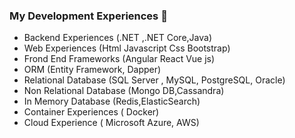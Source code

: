### My Development Experiences 👋


- Backend Experiences (.NET ,.NET Core,Java)
- Web Experiences (Html Javascript Css Bootstrap)
- Frond End Frameworks (Angular React Vue js)
- ORM (Entity Framework, Dapper)
- Relational Database (SQL Server , MySQL, PostgreSQL, Oracle)
- Non Relational Database (Mongo DB,Cassandra)
- In Memory Database (Redis,ElasticSearch)
- Container Experiences ( Docker)
- Cloud Experience ( Microsoft Azure, AWS)
